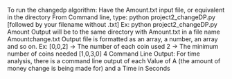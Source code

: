 

To run the changedp algorithm:
  Have the Amount.txt input file, or equivalent in the directory
  From Command line, type:
    python project2_changeDP.py [followed by your filename without .txt]
      Ex:
        python project2_changeDP.py Amount
    Output will be to the same directory with Amount.txt in a file name Amountchange.txt
    Output file is formatted as an array, a number, an array and so on.
    Ex:
    [0,0,2] -> The number of each coin used
    2       -> The minimum number of coins needed
    [1,0,3,0]
    4
    Command Line Output:
      For time analysis, there is a command line output of each Value of A
        (the amount of money change is being made for)
        and a Time in Seconds
